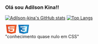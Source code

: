 ### Olá sou Adilson Kina!!
[![Adilson-kina's GitHub stats](https://github-readme-stats.vercel.app/api?username=Adilson-kina&show_icons=true&theme=cobalt&hide_rank=true&locale=pt-br)](https://github.com/Adilson-kina/github-readme-stats)
[![Top Langs](https://github-readme-stats.vercel.app/api/top-langs/?username=Adilson-kina&layout=compact)](https://github.com/Adilson-kina/github-readme-stats)
<div style="display:flex">
  <img src="https://raw.githubusercontent.com/devicons/devicon/master/icons/html5/html5-original.svg" alt="HTML5" width="40" height="30">
  <img src="https://raw.githubusercontent.com/devicons/devicon/master/icons/css3/css3-original.svg" alt="CSS3" width="40" height="30">
</div>
"conhecimento quase nulo em CSS"
<!--
**Adilson-kina/Adilson-kina** is a ✨ _special_ ✨ repository because its `README.md` (this file) appears on your GitHub profile.

Here are some ideas to get you started:

- 🔭 I’m currently working on ...
- 🌱 I’m currently learning ...
- 👯 I’m looking to collaborate on ...
- 🤔 I’m looking for help with ...
- 💬 Ask me about ...
- 📫 How to reach me: ...
- 😄 Pronouns: ...
- ⚡ Fun fact: ...
-->
